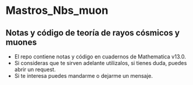 # Mastros_Nbs_muon
## Notas y código de teoría de rayos cósmicos y muones
* El repo contiene notas y código en cuadernos de Mathematica v13.0.
* Si consideras que te sirven adelante utilizalos, si tienes duda, puedes abrir un request.
* Si te interesa puedes mandarme o dejarme un mensaje.
